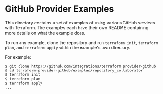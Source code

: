 # GitHub Provider Examples

This directory contains a set of examples of using various GitHub services with
Terraform. The examples each have their own README containing more details
on what the example does.

To run any example, clone the repository and run `terraform init`, `terraform plan`, and `terraform apply` within
the example's own directory.

For example:

```
$ git clone https://github.com/integrations/terraform-provider-github
$ cd terraform-provider-github/examples/repository_collaborator
$ terraform init
$ terraform plan
$ terraform apply
...
```
